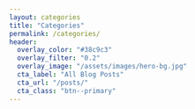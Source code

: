 ```yaml
---
layout: categories
title: "Categories"
permalink: /categories/
header:
  overlay_color: "#38c9c3"
  overlay_filter: "0.2"
  overlay_image: "/assets/images/hero-bg.jpg"
  cta_label: "All Blog Posts"
  cta_url: "/posts/"
  cta_class: "btn--primary"
---
```

